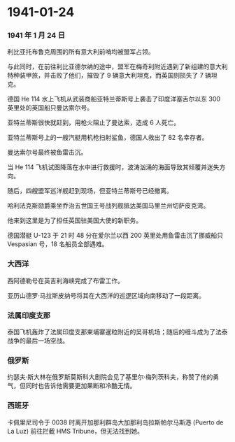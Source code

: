 # 1941-01-24

### 1941 年 1 月 24 日

利比亚托布鲁克周围的所有意大利前哨均被盟军占领。

与此同时，在前往利比亚德尔纳的途中，盟军在梅奇利附近遇到了新组建的意大利特种装甲旅，并击败了他们，摧毁了
9 辆意大利坦克，而英国则损失了 7 辆坦克。

德国 He 114 水上飞机从武装商船亚特兰蒂斯号上袭击了印度洋塞舌尔以东 300
英里处的英国船只曼达索尔号。

亚特兰蒂斯很快就赶到，用枪火阻止了曼达索，造成 6 人死亡。

亚特兰蒂斯号上的一艘汽艇用机枪扫射鲨鱼，德国人救出了 82 名幸存者。

曼达索尔号最终被鱼雷击沉。

当 He 114
飞机试图降落在水中进行救援时，波涛汹涌的海面导致其倾覆并迷失方向。

随后，四艘盟军巡洋舰赶到现场，但亚特兰蒂斯号已经撤离。

哈利法克斯勋爵乘坐乔治五世国王号战列舰抵达美国马里兰州切萨皮克湾。

他来到这里是为了担任英国驻美国大使的新职务。

德国潜艇 U-123 于 21 时 48 分在爱尔兰以西 200 英里处用鱼雷击沉了挪威船只
Vespasian 号，18 名船员全部遇难。

### 大西洋

西阿德勒号在英吉利海峡完成了布雷工作。

亚历山德罗·马拉斯皮纳号将其在大西洋的巡逻区域向南移动了一段距离。

### 法属印度支那

泰国飞机轰炸了法属印度支那柬埔寨暹粒附近的吴哥机场；随后的缠斗成为了法泰战争的最后一场空战。

### 俄罗斯

约瑟夫·斯大林在俄罗斯莫斯科大剧院会见了基里尔·梅列茨科夫，称赞了他的勇气，但同时也告诉他需要更加果断和冷酷无情。

### 西班牙

卡佩里尼司令于 0038 时离开加那利群岛大加那利岛拉斯帕尔马斯港 (Puerto de
La Luz) 前往拦截 HMS Tribune，但无法找到她。